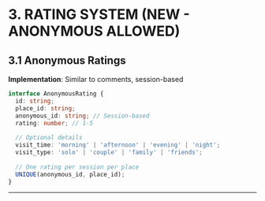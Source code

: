 # 3. RATING SYSTEM (NEW - ANONYMOUS ALLOWED)

## 3.1 Anonymous Ratings
**Implementation**: Similar to comments, session-based

```typescript
interface AnonymousRating {
  id: string;
  place_id: string;
  anonymous_id: string; // Session-based
  rating: number; // 1-5
  
  // Optional details
  visit_time: 'morning' | 'afternoon' | 'evening' | 'night';
  visit_type: 'solo' | 'couple' | 'family' | 'friends';
  
  // One rating per session per place
  UNIQUE(anonymous_id, place_id);
}
```

---
